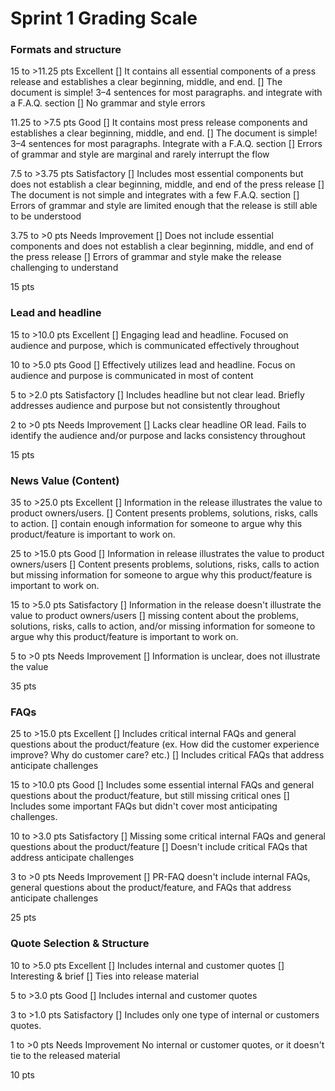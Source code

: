 # Sprint 1 Grading Scale
### Formats and structure

15 to >11.25 pts 
Excellent
[] It contains all essential components of a press release and establishes a clear beginning, middle, and end. 
[] The document is simple! 3–4 sentences for most paragraphs. and integrate with a F.A.Q. section 
[] No grammar and style errors

11.25 to >7.5 pts 
Good 
[] It contains most press release components and establishes a clear beginning, middle, and end. [] The document is simple! 3–4 sentences for most paragraphs. Integrate with a F.A.Q. section 
[] Errors of grammar and style are marginal and rarely interrupt the flow

7.5 to >3.75 pts 
Satisfactory 
[] Includes most essential components but does not establish a clear beginning, middle, and end of the press release 
[] The document is not simple and integrates with a few F.A.Q. section 
[] Errors of grammar and style are limited enough that the release is still able to be understood

3.75 to >0 pts 
Needs Improvement 
[] Does not include essential components and does not establish a clear beginning, middle, and end of the press release 
[] Errors of grammar and style make the release challenging to understand

15 pts

### Lead and headline

15 to >10.0 pts 
Excellent 
[] Engaging lead and headline. Focused on audience and purpose, which is communicated effectively throughout

10 to >5.0 pts 
Good 
[] Effectively utilizes lead and headline. Focus on audience and purpose is communicated in most of content

5 to >2.0 pts 
Satisfactory
[] Includes headline but not clear lead. Briefly addresses audience and purpose but not consistently throughout

2 to >0 pts 
Needs Improvement 
[] Lacks clear headline OR lead. Fails to identify the audience and/or purpose and lacks consistency throughout

15 pts

### News Value (Content)

35 to >25.0 pts 
Excellent 
[] Information in the release illustrates the value to product owners/users. 
[] Content presents problems, solutions, risks, calls to action. 
[] contain enough information for someone to argue why this product/feature is important to work on.

25 to >15.0 pts 
Good 
[] Information in release illustrates the value to product owners/users 
[] Content presents problems, solutions, risks, calls to action but missing information for someone to argue why this product/feature is important to work on.

15 to >5.0 pts 
Satisfactory 
[] Information in the release doesn't illustrate the value to product owners/users 
[] missing content about the problems, solutions, risks, calls to action, and/or missing information for someone to argue why this product/feature is important to work on.

5 to >0 pts 
Needs Improvement 
[] Information is unclear, does not illustrate the value

35 pts

### FAQs

25 to >15.0 pts 
Excellent 
[] Includes critical internal FAQs and general questions about the product/feature (ex. How did the customer experience improve? Why do customer care? etc.) 
[] Includes critical FAQs that address anticipate challenges

15 to >10.0 pts 
Good 
[] Includes some essential internal FAQs and general questions about the product/feature, but still missing critical ones [] Includes some important FAQs but didn't cover most anticipating challenges.

10 to >3.0 pts 
Satisfactory 
[] Missing some critical internal FAQs and general questions about the product/feature 
[] Doesn't include critical FAQs that address anticipate challenges

3 to >0 pts 
Needs Improvement 
[] PR-FAQ doesn't include internal FAQs, general questions about the product/feature, and FAQs that address anticipate challenges

25 pts
### Quote Selection & Structure

10 to >5.0 pts 
Excellent 
[] Includes internal and customer quotes [] Interesting & brief 
[] Ties into release material

5 to >3.0 pts 
Good 
[] Includes internal and customer quotes

3 to >1.0 pts 
Satisfactory 
[] Includes only one type of internal or customers quotes.

1 to >0 pts 
Needs Improvement 
No internal or customer quotes, or it doesn't tie to the released material

10 pts